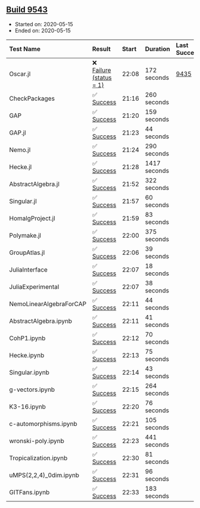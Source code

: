 ## [Build 9543](https://oscarci.mathematik.uni-kl.de/job/oscar/9543/)

* Started on: 2020-05-15
* Ended on: 2020-05-15

| Test Name    | Result | Start | Duration | Last Success | First Failure |
|:-------------|:-------|:------|:---------|:-------------|:--------------|
| Oscar.jl | ❌ [Failure (status = 1)](https://oscarci.mathematik.uni-kl.de/job/oscar/9543/artifact/logs/build-9543/Oscar.jl.log) | 22:08 | 172 seconds | [9435](https://oscarci.mathematik.uni-kl.de/job/oscar/9435/) | [9436](https://oscarci.mathematik.uni-kl.de/job/oscar/9436/) |
| CheckPackages | ✅ [Success](https://oscarci.mathematik.uni-kl.de/job/oscar/9543/artifact/logs/build-9543/CheckPackages.log) | 21:16 | 260 seconds |  |  |
| GAP | ✅ [Success](https://oscarci.mathematik.uni-kl.de/job/oscar/9543/artifact/logs/build-9543/GAP.log) | 21:20 | 159 seconds |  |  |
| GAP.jl | ✅ [Success](https://oscarci.mathematik.uni-kl.de/job/oscar/9543/artifact/logs/build-9543/GAP.jl.log) | 21:23 | 44 seconds |  |  |
| Nemo.jl | ✅ [Success](https://oscarci.mathematik.uni-kl.de/job/oscar/9543/artifact/logs/build-9543/Nemo.jl.log) | 21:24 | 290 seconds |  |  |
| Hecke.jl | ✅ [Success](https://oscarci.mathematik.uni-kl.de/job/oscar/9543/artifact/logs/build-9543/Hecke.jl.log) | 21:28 | 1417 seconds |  |  |
| AbstractAlgebra.jl | ✅ [Success](https://oscarci.mathematik.uni-kl.de/job/oscar/9543/artifact/logs/build-9543/AbstractAlgebra.jl.log) | 21:52 | 322 seconds |  |  |
| Singular.jl | ✅ [Success](https://oscarci.mathematik.uni-kl.de/job/oscar/9543/artifact/logs/build-9543/Singular.jl.log) | 21:57 | 60 seconds |  |  |
| HomalgProject.jl | ✅ [Success](https://oscarci.mathematik.uni-kl.de/job/oscar/9543/artifact/logs/build-9543/HomalgProject.jl.log) | 21:59 | 83 seconds |  |  |
| Polymake.jl | ✅ [Success](https://oscarci.mathematik.uni-kl.de/job/oscar/9543/artifact/logs/build-9543/Polymake.jl.log) | 22:00 | 375 seconds |  |  |
| GroupAtlas.jl | ✅ [Success](https://oscarci.mathematik.uni-kl.de/job/oscar/9543/artifact/logs/build-9543/GroupAtlas.jl.log) | 22:06 | 39 seconds |  |  |
| JuliaInterface | ✅ [Success](https://oscarci.mathematik.uni-kl.de/job/oscar/9543/artifact/logs/build-9543/JuliaInterface.log) | 22:07 | 18 seconds |  |  |
| JuliaExperimental | ✅ [Success](https://oscarci.mathematik.uni-kl.de/job/oscar/9543/artifact/logs/build-9543/JuliaExperimental.log) | 22:07 | 38 seconds |  |  |
| NemoLinearAlgebraForCAP | ✅ [Success](https://oscarci.mathematik.uni-kl.de/job/oscar/9543/artifact/logs/build-9543/NemoLinearAlgebraForCAP.log) | 22:11 | 44 seconds |  |  |
| AbstractAlgebra.ipynb | ✅ [Success](https://oscarci.mathematik.uni-kl.de/job/oscar/9543/artifact/logs/build-9543/AbstractAlgebra.ipynb.log) | 22:11 | 41 seconds |  |  |
| CohP1.ipynb | ✅ [Success](https://oscarci.mathematik.uni-kl.de/job/oscar/9543/artifact/logs/build-9543/CohP1.ipynb.log) | 22:12 | 70 seconds |  |  |
| Hecke.ipynb | ✅ [Success](https://oscarci.mathematik.uni-kl.de/job/oscar/9543/artifact/logs/build-9543/Hecke.ipynb.log) | 22:13 | 75 seconds |  |  |
| Singular.ipynb | ✅ [Success](https://oscarci.mathematik.uni-kl.de/job/oscar/9543/artifact/logs/build-9543/Singular.ipynb.log) | 22:14 | 43 seconds |  |  |
| g-vectors.ipynb | ✅ [Success](https://oscarci.mathematik.uni-kl.de/job/oscar/9543/artifact/logs/build-9543/g-vectors.ipynb.log) | 22:15 | 264 seconds |  |  |
| K3-16.ipynb | ✅ [Success](https://oscarci.mathematik.uni-kl.de/job/oscar/9543/artifact/logs/build-9543/K3-16.ipynb.log) | 22:20 | 76 seconds |  |  |
| c-automorphisms.ipynb | ✅ [Success](https://oscarci.mathematik.uni-kl.de/job/oscar/9543/artifact/logs/build-9543/c-automorphisms.ipynb.log) | 22:21 | 105 seconds |  |  |
| wronski-poly.ipynb | ✅ [Success](https://oscarci.mathematik.uni-kl.de/job/oscar/9543/artifact/logs/build-9543/wronski-poly.ipynb.log) | 22:23 | 441 seconds |  |  |
| Tropicalization.ipynb | ✅ [Success](https://oscarci.mathematik.uni-kl.de/job/oscar/9543/artifact/logs/build-9543/Tropicalization.ipynb.log) | 22:30 | 81 seconds |  |  |
| uMPS(2,2,4)_0dim.ipynb | ✅ [Success](https://oscarci.mathematik.uni-kl.de/job/oscar/9543/artifact/logs/build-9543/uMPS-2-2-4-_0dim.ipynb.log) | 22:31 | 96 seconds |  |  |
| GITFans.ipynb | ✅ [Success](https://oscarci.mathematik.uni-kl.de/job/oscar/9543/artifact/logs/build-9543/GITFans.ipynb.log) | 22:33 | 183 seconds |  |  |
